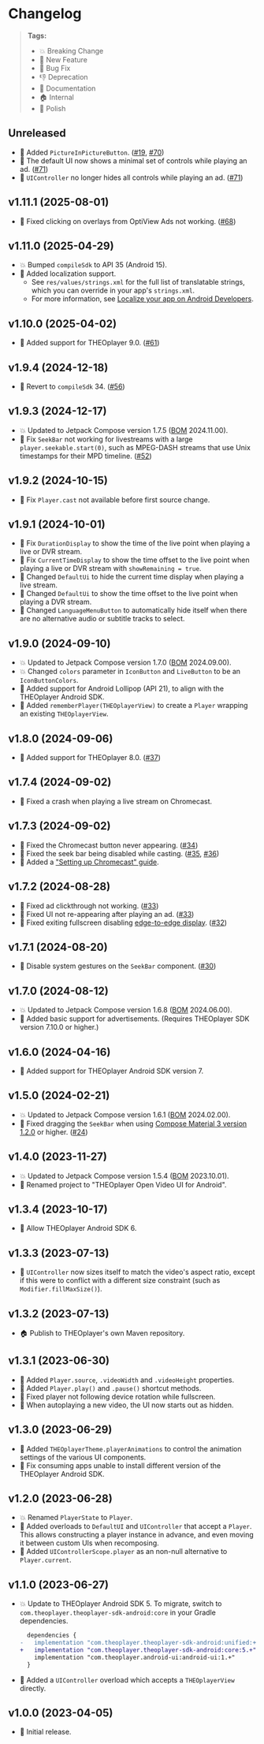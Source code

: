 # Changelog

> **Tags:**
> - 💥 Breaking Change
> - 🚀 New Feature
> - 🐛 Bug Fix
> - 👎 Deprecation
> - 📝 Documentation
> - 🏠 Internal
> - 💅 Polish

## Unreleased

* 🚀 Added `PictureInPictureButton`. ([#19](https://github.com/THEOplayer/android-ui/issues/19), [#70](https://github.com/THEOplayer/android-ui/pull/70))
* 🚀 The default UI now shows a minimal set of controls while playing an ad. ([#71](https://github.com/THEOplayer/android-ui/pull/71))
* 🚀 `UIController` no longer hides all controls while playing an ad. ([#71](https://github.com/THEOplayer/android-ui/pull/71))

## v1.11.1 (2025-08-01)

* 🐛 Fixed clicking on overlays from OptiView Ads not working. ([#68](https://github.com/THEOplayer/android-ui/pull/68))

## v1.11.0 (2025-04-29)

* 💥 Bumped `compileSdk` to API 35 (Android 15).
* 🚀 Added localization support.
  * See `res/values/strings.xml` for the full list of translatable strings, which you can override in your app's `strings.xml`.
  * For more information, see [Localize your app on Android Developers](https://developer.android.com/guide/topics/resources/localization).

## v1.10.0 (2025-04-02)

* 🚀 Added support for THEOplayer 9.0. ([#61](https://github.com/THEOplayer/android-ui/pulls/61))

## v1.9.4 (2024-12-18)

* 🐛 Revert to `compileSdk` 34. ([#56](https://github.com/THEOplayer/android-ui/pull/56/))

## v1.9.3 (2024-12-17)

* 💥 Updated to Jetpack Compose version 1.7.5 ([BOM](https://developer.android.com/jetpack/compose/bom) 2024.11.00).
* 🐛 Fix `SeekBar` not working for livestreams with a large `player.seekable.start(0)`,
  such as MPEG-DASH streams that use Unix timestamps for their MPD timeline. ([#52](https://github.com/THEOplayer/android-ui/pull/52))

## v1.9.2 (2024-10-15)

* 🐛 Fix `Player.cast` not available before first source change.

## v1.9.1 (2024-10-01)

* 🐛 Fix `DurationDisplay` to show the time of the live point when playing a live or DVR stream.
* 🐛 Fix `CurrentTimeDisplay` to show the time offset to the live point when playing a live or DVR stream with `showRemaining = true`.
* 💅 Changed `DefaultUi` to hide the current time display when playing a live stream.
* 💅 Changed `DefaultUi` to show the time offset to the live point when playing a DVR stream.
* 💅 Changed `LanguageMenuButton` to automatically hide itself when there are no alternative audio or subtitle tracks to select.

## v1.9.0 (2024-09-10)

* 💥 Updated to Jetpack Compose version 1.7.0 ([BOM](https://developer.android.com/jetpack/compose/bom) 2024.09.00).
* 💥 Changed `colors` parameter in `IconButton` and `LiveButton` to be an `IconButtonColors`.
* 🚀 Added support for Android Lollipop (API 21), to align with the THEOplayer Android SDK.
* 🚀 Added `rememberPlayer(THEOplayerView)` to create a `Player` wrapping an existing `THEOplayerView`.

## v1.8.0 (2024-09-06)

* 🚀 Added support for THEOplayer 8.0. ([#37](https://github.com/THEOplayer/android-ui/pulls/37))

## v1.7.4 (2024-09-02)

* 🐛 Fixed a crash when playing a live stream on Chromecast.

## v1.7.3 (2024-09-02)

* 🐛 Fixed the Chromecast button never appearing. ([#34](https://github.com/THEOplayer/android-ui/pull/34))
* 🐛 Fixed the seek bar being disabled while casting. ([#35](https://github.com/THEOplayer/android-ui/issues/35), [#36](https://github.com/THEOplayer/android-ui/pull/36))
* 📝 Added a ["Setting up Chromecast" guide](./docs/guides/chromecast.md).

## v1.7.2 (2024-08-28)

* 🐛 Fixed ad clickthrough not working. ([#33](https://github.com/THEOplayer/android-ui/pull/33))
* 🐛 Fixed UI not re-appearing after playing an ad. ([#33](https://github.com/THEOplayer/android-ui/pull/33))
* 🐛 Fixed exiting fullscreen disabling [edge-to-edge display](https://developer.android.com/develop/ui/views/layout/edge-to-edge-manually). ([#32](https://github.com/THEOplayer/android-ui/pull/32))

## v1.7.1 (2024-08-20)

* 🐛 Disable system gestures on the `SeekBar` component. ([#30](https://github.com/THEOplayer/android-ui/pull/30)) 

## v1.7.0 (2024-08-12)

* 💥 Updated to Jetpack Compose version 1.6.8 ([BOM](https://developer.android.com/jetpack/compose/bom) 2024.06.00).
* 🚀 Added basic support for advertisements. (Requires THEOplayer SDK version 7.10.0 or higher.)

## v1.6.0 (2024-04-16)

* 🚀 Added support for THEOplayer Android SDK version 7.

## v1.5.0 (2024-02-21)

* 💥 Updated to Jetpack Compose version 1.6.1 ([BOM](https://developer.android.com/jetpack/compose/bom) 2024.02.00).
* 🐛 Fixed dragging the `SeekBar` when
  using [Compose Material 3 version 1.2.0](https://developer.android.com/jetpack/androidx/releases/compose-material3#1.2.0)
  or higher. ([#24](https://github.com/THEOplayer/android-ui/issues/24))

## v1.4.0 (2023-11-27)

* 💥 Updated to Jetpack Compose version 1.5.4 ([BOM](https://developer.android.com/jetpack/compose/bom) 2023.10.01).
* 💅 Renamed project to "THEOplayer Open Video UI for Android".

## v1.3.4 (2023-10-17)

* 🚀 Allow THEOplayer Android SDK 6.

## v1.3.3 (2023-07-13)

* 💅 `UIController` now sizes itself to match the video's aspect ratio, except if this were to
  conflict with a different size constraint (such as `Modifier.fillMaxSize()`).

## v1.3.2 (2023-07-13)

* 🏠 Publish to THEOplayer's own Maven repository.

## v1.3.1 (2023-06-30)

* 🚀 Added `Player.source`, `.videoWidth` and `.videoHeight` properties.
* 🚀 Added `Player.play()` and `.pause()` shortcut methods.
* 🐛 Fixed player not following device rotation while fullscreen.
* 💅 When autoplaying a new video, the UI now starts out as hidden.

## v1.3.0 (2023-06-29)

* 🚀 Added `THEOplayerTheme.playerAnimations` to control the animation settings of the various UI components.
* 🐛 Fix consuming apps unable to install different version of the THEOplayer Android SDK.

## v1.2.0 (2023-06-28)

* 💥 Renamed `PlayerState` to `Player`.
* 🚀 Added overloads to `DefaultUI` and `UIController` that accept a `Player`.
  This allows constructing a player instance in advance, and even moving it between custom UIs when recomposing.
* 🚀 Added `UIControllerScope.player` as an non-null alternative to `Player.current`.

## v1.1.0 (2023-06-27)

* 💥 Update to THEOplayer Android SDK 5.
  To migrate, switch to `com.theoplayer.theoplayer-sdk-android:core` in your Gradle dependencies.
  ```diff
    dependencies {
  -   implementation "com.theoplayer.theoplayer-sdk-android:unified:+"
  +   implementation "com.theoplayer.theoplayer-sdk-android:core:5.+"
      implementation "com.theoplayer.android-ui:android-ui:1.+"
    }
  ```
* 🚀 Added a `UIController` overload which accepts a `THEOplayerView` directly.

## v1.0.0 (2023-04-05)

* 🚀 Initial release.
